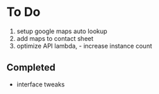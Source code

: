 # To Do

1. setup google maps auto lookup
1. add maps to contact sheet
1. optimize API lambda, - increase instance count

## Completed

- interface tweaks